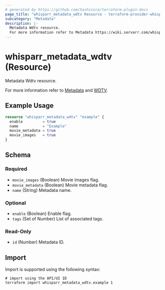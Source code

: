 ```yaml
---
# generated by https://github.com/hashicorp/terraform-plugin-docs
page_title: "whisparr_metadata_wdtv Resource - terraform-provider-whisparr"
subcategory: "Metadata"
description: |-
  Metadata Wdtv resource.
  For more information refer to Metadata https://wiki.servarr.com/whisparr/settings#metadata and WDTV https://wiki.servarr.com/whisparr/supported#wdtvmetadata.
---
```


# whisparr_metadata_wdtv (Resource)

<!-- subcategory:Metadata -->Metadata Wdtv resource.
For more information refer to [Metadata](https://wiki.servarr.com/whisparr/settings#metadata) and [WDTV](https://wiki.servarr.com/whisparr/supported#wdtvmetadata).

## Example Usage

```terraform
resource "whisparr_metadata_wdtv" "example" {
  enable         = true
  name           = "Example"
  movie_metadata = true
  movie_images   = true
}
```

<!-- schema generated by tfplugindocs -->
## Schema

### Required

- `movie_images` (Boolean) Movie images flag.
- `movie_metadata` (Boolean) Movie metadata flag.
- `name` (String) Metadata name.

### Optional

- `enable` (Boolean) Enable flag.
- `tags` (Set of Number) List of associated tags.

### Read-Only

- `id` (Number) Metadata ID.

## Import

Import is supported using the following syntax:

```shell
# import using the API/UI ID
terraform import whisparr_metadata_wdtv.example 1
```
